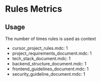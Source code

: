 # Rules Metrics

## Usage
The number of times rules is used as context

* cursor_project_rules.mdc: 1
* project_requirements_document.mdc: 1
* tech_stack_document.mdc: 1
* backend_structure_document.mdc: 1
* frontend_guidelines_document.mdc: 1
* security_guideline_document.mdc: 1 